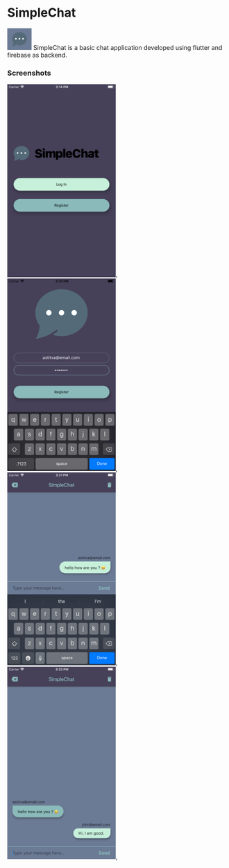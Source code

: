 # SimpleChat

<img src="https://github.com/Asti7/SimpleChat/blob/master/simplechat/screenshots/simplechat-logo.png" height="50"/>  SimpleChat is a basic chat application developed using flutter and firebase as backend.

### Screenshots

<img src="https://github.com/Asti7/SimpleChat/blob/master/simplechat/screenshots/ss1.png" width="250" />,
<img src="https://github.com/Asti7/SimpleChat/blob/master/simplechat/screenshots/ss2.png" width="250" />,
<img src="https://github.com/Asti7/SimpleChat/blob/master/simplechat/screenshots/ss3.png" width="250" />,
<img src="https://github.com/Asti7/SimpleChat/blob/master/simplechat/screenshots/ss4.png" width="250" />,






